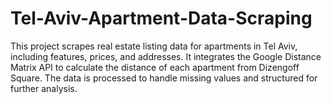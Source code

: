 # Tel-Aviv-Apartment-Data-Scraping
This project scrapes real estate listing data for apartments in Tel Aviv, including features, prices, and addresses. It integrates the Google Distance Matrix API to calculate the distance of each apartment from Dizengoff Square. The data is processed to handle missing values and structured for further analysis.
